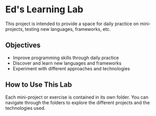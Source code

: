 # Ed's Learning Lab

This project is intended to provide a space for daily practice on mini-projects, testing new languages, frameworks, etc.

## Objectives

- Improve programming skills through daily practice
- Discover and learn new languages and frameworks
- Experiment with different approaches and technologies

## How to Use This Lab

Each mini-project or exercise is contained in its own folder. You can navigate through the folders to explore the different projects and the technologies used.
